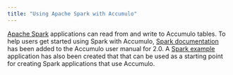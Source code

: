 ```yaml
---
title: "Using Apache Spark with Accumulo"
---
```


[Apache Spark] applications can read from and write to Accumulo tables.  To help users
get started using Spark with Accumulo, [Spark documentation][docs] has been added to
the Accumulo user manual for 2.0. A [Spark example] application has also been created that
that can be used as a starting point for creating Spark applications that use Accumulo.

[Apache Spark]: https://spark.apache.org/
[docs]: /docs/2.x/development/spark
[Spark example]: https://github.com/apache/accumulo-examples/tree/master/spark
